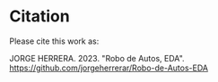 # Citation

Please cite this work as:

JORGE HERRERA. 2023. "Robo de Autos, EDA". https://github.com/jorgeherrerar/Robo-de-Autos-EDA

